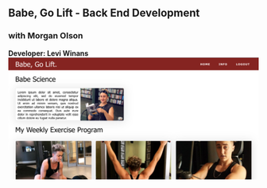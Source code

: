 ## Babe, Go Lift - Back End Development
### with Morgan Olson
**Developer: Levi Winans**
<img src="readme.png">
